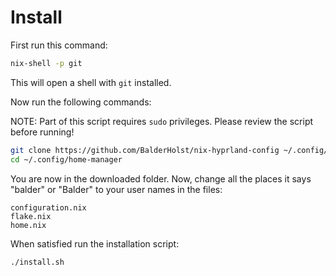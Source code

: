 # Install

First run this command:

```bash
nix-shell -p git
```

This will open a shell with `git` installed.

Now run the following commands:

NOTE: Part of this script requires `sudo` privileges. Please review the script before running!

```bash
git clone https://github.com/BalderHolst/nix-hyprland-config ~/.config/home-manager
cd ~/.config/home-manager
```

You are now in the downloaded folder. Now, change all the places it says "balder" or "Balder" to your user names in the files:

```
configuration.nix
flake.nix
home.nix
```

When satisfied run the installation script:
```bash
./install.sh
```
